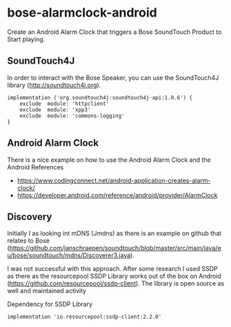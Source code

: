 # bose-alarmclock-android

Create an Android Alarm Clock that triggers a Bose SoundTouch Product to Start playing.

## SoundTouch4J

In order to interact with the Bose Speaker, you can use the SoundTouch4J library (http://soundtouch4j.org).

```
implementation ('org.soundtouch4j:soundtouch4j-api:1.0.6') {
    exclude  module: 'httpclient'
    exclude  module: 'xpp3'
    exclude  module: 'commons-logging'
}
```
    
## Android Alarm Clock

There is a nice example on how to use the Android Alarm Clock and the Android References
- https://www.codingconnect.net/android-application-creates-alarm-clock/
- https://developer.android.com/reference/android/provider/AlarmClock

## Discovery

Initially I as looking int mDNS (Jmdns) as there is an example on github that relates to Bose 
(https://github.com/janschraepen/soundtouch/blob/master/src/main/java/eu/bose/soundtouch/mdns/Discoverer3.java).

I was not successful with this approach. After some research I used SSDP as there as the resourcepool 
SSDP Library works out of the box on Android (https://github.com/resourcepool/ssdp-client). The library is open
source as well and maintained activity

Dependency for SSDP Library

```
implementation 'io.resourcepool:ssdp-client:2.2.0'
```